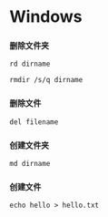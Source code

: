 # Windows
### `删除文件夹`
`rd dirname`

`rmdir /s/q dirname`
### `删除文件`
`del filename`
### `创建文件夹`
`md dirname`
### `创建文件`
`echo hello > hello.txt`
